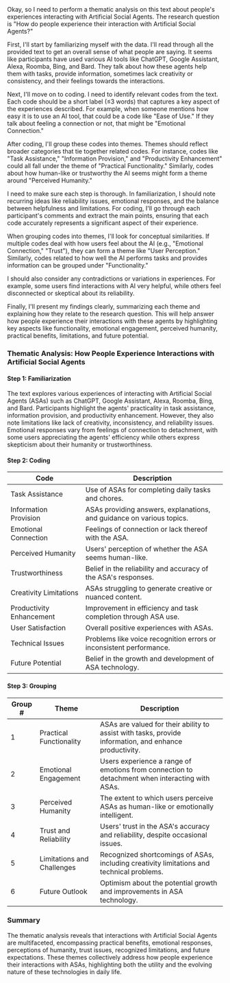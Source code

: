 <think>
Okay, so I need to perform a thematic analysis on this text about people's experiences interacting with Artificial Social Agents. The research question is "How do people experience their interaction with Artificial Social Agents?" 

First, I'll start by familiarizing myself with the data. I'll read through all the provided text to get an overall sense of what people are saying. It seems like participants have used various AI tools like ChatGPT, Google Assistant, Alexa, Roomba, Bing, and Bard. They talk about how these agents help them with tasks, provide information, sometimes lack creativity or consistency, and their feelings towards the interactions.

Next, I'll move on to coding. I need to identify relevant codes from the text. Each code should be a short label (≤3 words) that captures a key aspect of the experiences described. For example, when someone mentions how easy it is to use an AI tool, that could be a code like "Ease of Use." If they talk about feeling a connection or not, that might be "Emotional Connection."

After coding, I'll group these codes into themes. Themes should reflect broader categories that tie together related codes. For instance, codes like "Task Assistance," "Information Provision," and "Productivity Enhancement" could all fall under the theme of "Practical Functionality." Similarly, codes about how human-like or trustworthy the AI seems might form a theme around "Perceived Humanity."

I need to make sure each step is thorough. In familiarization, I should note recurring ideas like reliability issues, emotional responses, and the balance between helpfulness and limitations. For coding, I'll go through each participant's comments and extract the main points, ensuring that each code accurately represents a significant aspect of their experience.

When grouping codes into themes, I'll look for conceptual similarities. If multiple codes deal with how users feel about the AI (e.g., "Emotional Connection," "Trust"), they can form a theme like "User Perception." Similarly, codes related to how well the AI performs tasks and provides information can be grouped under "Functionality."

I should also consider any contradictions or variations in experiences. For example, some users find interactions with AI very helpful, while others feel disconnected or skeptical about its reliability.

Finally, I'll present my findings clearly, summarizing each theme and explaining how they relate to the research question. This will help answer how people experience their interactions with these agents by highlighting key aspects like functionality, emotional engagement, perceived humanity, practical benefits, limitations, and future potential.
</think>

### Thematic Analysis: How People Experience Interactions with Artificial Social Agents

#### **Step 1: Familiarization**

The text explores various experiences of interacting with Artificial Social Agents (ASAs) such as ChatGPT, Google Assistant, Alexa, Roomba, Bing, and Bard. Participants highlight the agents' practicality in task assistance, information provision, and productivity enhancement. However, they also note limitations like lack of creativity, inconsistency, and reliability issues. Emotional responses vary from feelings of connection to detachment, with some users appreciating the agents' efficiency while others express skepticism about their humanity or trustworthiness.

#### **Step 2: Coding**

| Code | Description |
|------|-------------|
| Task Assistance | Use of ASAs for completing daily tasks and chores. |
| Information Provision | ASAs providing answers, explanations, and guidance on various topics. |
| Emotional Connection | Feelings of connection or lack thereof with the ASA. |
| Perceived Humanity | Users' perception of whether the ASA seems human-like. |
| Trustworthiness | Belief in the reliability and accuracy of the ASA's responses. |
| Creativity Limitations | ASAs struggling to generate creative or nuanced content. |
| Productivity Enhancement | Improvement in efficiency and task completion through ASA use. |
| User Satisfaction | Overall positive experiences with ASAs. |
| Technical Issues | Problems like voice recognition errors or inconsistent performance. |
| Future Potential | Belief in the growth and development of ASA technology. |

#### **Step 3: Grouping**

| Group # | Theme | Description |
|---------|-------|-------------|
| 1 | Practical Functionality | ASAs are valued for their ability to assist with tasks, provide information, and enhance productivity. |
| 2 | Emotional Engagement | Users experience a range of emotions from connection to detachment when interacting with ASAs. |
| 3 | Perceived Humanity | The extent to which users perceive ASAs as human-like or emotionally intelligent. |
| 4 | Trust and Reliability | Users' trust in the ASA's accuracy and reliability, despite occasional issues. |
| 5 | Limitations and Challenges | Recognized shortcomings of ASAs, including creativity limitations and technical problems. |
| 6 | Future Outlook | Optimism about the potential growth and improvements in ASA technology. |

### **Summary**

The thematic analysis reveals that interactions with Artificial Social Agents are multifaceted, encompassing practical benefits, emotional responses, perceptions of humanity, trust issues, recognized limitations, and future expectations. These themes collectively address how people experience their interactions with ASAs, highlighting both the utility and the evolving nature of these technologies in daily life.